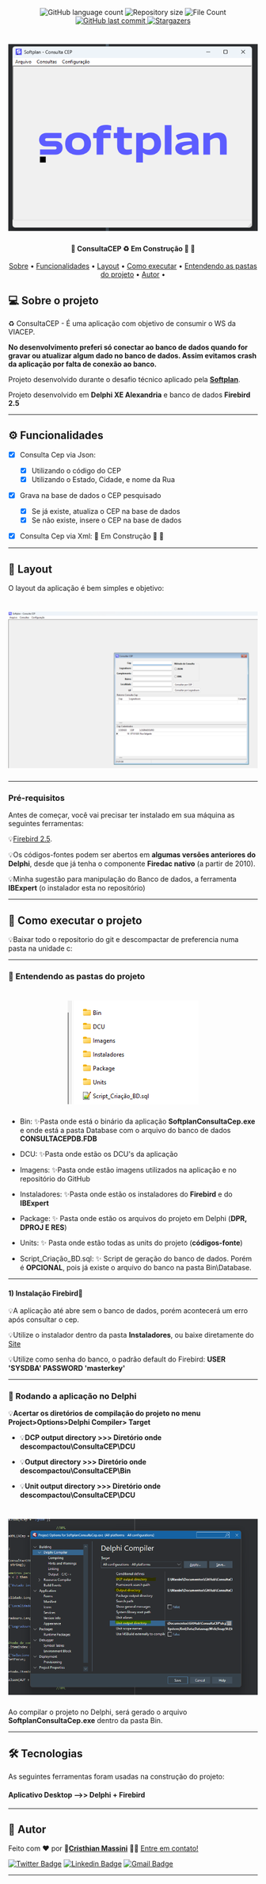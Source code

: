 <p align="center">
  <img alt="GitHub language count" src="https://img.shields.io/github/languages/count/crismassini/ConsultaCep?color=%2304D361">

  <img alt="Repository size" src="https://img.shields.io/github/repo-size/crismassini/ConsultaCep">
  <img alt="File Count" src="https://img.shields.io/github/directory-file-count/crismassini/ConsultaCep">
  
  <a href="https://github.com/crismassini/ConsultaCep/commits/master">
    <img alt="GitHub last commit" src="https://img.shields.io/github/last-commit/crismassini/ConsultaCep">
  </a>
    
   <a href="https://github.com/crismassini/ConsultaCep/stargazers">
    <img alt="Stargazers" src="https://img.shields.io/github/stars/crismassini/ConsultaCep?style=social">
  </a>

</p>
<h1 align="center">
    <img alt="ConsultaCEp" title="#ConsultaCEP" src="./Imagens/principal.png" />
</h1>

<h4 align="center"> 
	🚧  ConsultaCEP ♻️ Em Construção 🚀 🚧
</h4>

<p align="center">
 <a href="#-sobre-o-projeto">Sobre</a> •
 <a href="#-funcionalidades">Funcionalidades</a> •
 <a href="#-layout">Layout</a> • 
 <a href="#-como-executar-o-projeto">Como executar</a> • 
<a href="#-entendendo-as-pastas-do-projeto">Entendendo as pastas do projeto</a> • 	
 <a href="#-autor">Autor</a> • 
</p>

## 💻 Sobre o projeto

♻️ ConsultaCEP - É uma aplicação com objetivo de consumir o WS da VIACEP.

**No desenvolvimento preferi só conectar ao banco de dados quando for gravar ou atualizar algum dado no banco de dados. Assim evitamos crash da aplicação por falta de conexão ao banco.**

Projeto desenvolvido durante o desafio técnico aplicado pela **[Softplan](https://www.softplan.com.br/)**.

Projeto desenvolvido em **Delphi XE Alexandria** e banco de dados **Firebird 2.5**

---

## ⚙️ Funcionalidades

- [x] Consulta Cep via Json:

  - [x] Utilizando o código do CEP
  - [x] Utilizando o Estado, Cidade, e nome da Rua

- [x] Grava na base de dados o CEP pesquisado
  - [x] Se já existe, atualiza o CEP na base de dados
  - [x] Se não existe, insere o CEP na base de dados

- [x] Consulta Cep via Xml: 🚧 Em Construção 🚀 🚧
---

## 🎨 Layout

O layout da aplicação é bem simples e objetivo:

<h1 align="center">
    <img alt="Tela" title="Tela" src="./Imagens/TelaConsultaCep.png" />
</h1>

---

### Pré-requisitos

Antes de começar, você vai precisar ter instalado em sua máquina as seguintes ferramentas:

💡[Firebird 2.5](https://firebirdsql.org/en/firebird-2-5/).

💡Os códigos-fontes podem ser abertos em **algumas versões anteriores do Delphi**, desde que já tenha o componente **Firedac nativo** (a partir de 2010).

💡Minha sugestão para manipulação do Banco de dados, a ferramenta **IBExpert** (o instalador esta no repositório)

---

## 🚀 Como executar o projeto

💡Baixar todo o repositorio do git e descompactar de preferencia numa pasta na unidade c:

---

### 🚀 Entendendo as pastas do projeto

<h1 align="center">
    <img alt="Pastas" title="#Pastas" src="./Imagens/diretorio.png" />
</h1>

- Bin: ✨Pasta onde está o binário da aplicação **SoftplanConsultaCep.exe** e onde está a pasta Database com o arquivo do banco de dados **CONSULTACEPDB.FDB**

- DCU: ✨Pasta onde estão os DCU's da aplicação

- Imagens: ✨Pasta onde estão imagens utilizados na aplicação e no repositório do GitHub

- Instaladores: ✨Pasta onde estão os instaladores do **Firebird** e do **IBExpert**

- Package: ✨ Pasta onde estão os arquivos do projeto em Delphi (**DPR, DPROJ E RES**)

- Units: ✨ Pasta onde estão todas as units do projeto (**códigos-fonte**)

- Script_Criação_BD.sql: ✨ Script de geração do banco de dados. Porém é **OPCIONAL**, pois já existe o arquivo do banco na pasta Bin\Database.

---


#### 1) Instalação Firebird🎲

💡A aplicação até abre sem o banco de dados, porém acontecerá um erro após consultar o cep.

💡Utilize o instalador dentro da pasta **Instaladores**, ou baixe diretamente do [Site](https://firebirdsql.org/en/firebird-2-5/)

💡Utilize como senha do banco, o padrão default do Firebird: **USER 'SYSDBA' PASSWORD 'masterkey'**

---

### 🧭 Rodando a aplicação no Delphi


💡**Acertar os diretórios de compilação do projeto no menu Project>Options>Delphi Compiler> Target**

- 💡**DCP output directory >>> Diretório onde descompactou\ConsultaCEP\DCU**

- 💡**Output directory >>> Diretório onde descompactou\ConsultaCEP\Bin**

- 💡**Unit output directory >>> Diretório onde descompactou\ConsultaCEP\DCU**


<h1 align="center">
    <img alt="Tela" title="Tela" src="./Imagens/delphi_dir.png" />
</h1>


Ao compilar o projeto no Delphi, será gerado o arquivo **SoftplanConsultaCep.exe** dentro da pasta Bin.

---

## 🛠 Tecnologias

As seguintes ferramentas foram usadas na construção do projeto:

#### **Aplicativo Desktop -->> Delphi + Firebird**

---

## 🦸 Autor

Feito com ❤️ por <b>🚀[Cristhian Massini](https://www.facebook.com/cristhian.massini)</b> 👋🏽 [Entre em contato!](https://www.linkedin.com/in/crismassini/)

[![Twitter Badge](https://img.shields.io/badge/-@cris_massini-1ca0f1?style=flat-square&labelColor=1ca0f1&logo=twitter&logoColor=white&link=https://twitter.com/cris_massini)](https://twitter.com/cris_massini) [![Linkedin Badge](https://img.shields.io/badge/-Cristhian-blue?style=flat-square&logo=Linkedin&logoColor=white&link=https://www.linkedin.com/in/crismassini/)](https://www.linkedin.com/in/crismassini/)
[![Gmail Badge](https://img.shields.io/badge/-massini.cristhian@gmail.com-c14438?style=flat-square&logo=Gmail&logoColor=white&link=mailto:massini.cristhian@gmail.com)](mailto:massini.cristhian@gmail.com)

---
